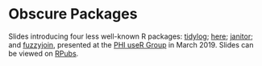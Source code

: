 # Obscure Packages

Slides introducing four less well-known R packages: [tidylog](https://github.com/elbersb/tidylog); [here](https://github.com/r-lib/here); [janitor](https://github.com/sfirke/janitor); and [fuzzyjoin](https://github.com/dgrtwo/fuzzyjoin), presented at the [PHI useR Group](https://github.com/Health-SocialCare-Scotland/PHI-useR-group) in March 2019. Slides can be viewed on [RPubs](http://rpubs.com/jackhannah95/obscure-packages).
